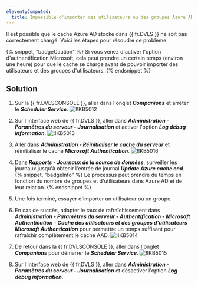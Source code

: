 ```yaml
---
eleventyComputed:
  title: Impossible d'importer des utilisateurs ou des groupes Azure AD
---
```

Il est possible que le cache Azure AD stocké dans {{ fr.DVLS }} ne soit pas correctement chargé. Voici les étapes pour résoudre ce problème.

{% snippet, "badgeCaution" %}
Si vous venez d'activer l'option d'authentification Microsoft, cela peut prendre un certain temps (environ une heure) pour que le cache se charge avant de pouvoir importer des utilisateurs et des groupes d'utilisateurs.
{% endsnippet %}

## Solution

1. Sur la {{ fr.DVLSCONSOLE }}, aller dans l'onglet ***Companions*** et arrêter le ***Scheduler Service***.
![!!KB5012](https://cdnweb.devolutions.net/docs/docs_en_kb_KB5012.png)
1. Sur l'interface web de {{ fr.DVLS }}, aller dans ***Administration - Paramètres du serveur - Journalisation*** et activer l'option ***Log debug information***.
![!!KB5013](https://cdnweb.devolutions.net/docs/docs_en_kb_KB5013.png)
1. Aller dans ***Administration - Réinitialiser le cache du serveur*** et réinitialiser le cache ***Microsoft Authentication***.
![!!KB5016](https://cdnweb.devolutions.net/docs/docs_en_kb_KB5016.png)
1. Dans ***Rapports - Journaux de la source de données***, surveiller les journaux jusqu'à obtenir l'entrée de journal ***Update Azure cache end***.
{% snippet, "badgeInfo" %}
Le processus peut prendre du temps en fonction du nombre de groupes et d'utilisateurs dans Azure AD et de leur relation.
{% endsnippet %}

5. Une fois terminé, essayer d'importer un utilisateur ou un groupe.
6. En cas de succès, adapter le taux de rafraîchissement dans ***Administration - Paramètres du serveur - Authentification - Microsoft Authentication - Cache des utilisateurs et des groupes d'utilisateurs Microsoft Authentication*** pour permettre un temps suffisant pour rafraîchir complètement le cache AAD.
![!!KB5014](https://cdnweb.devolutions.net/docs/docs_en_kb_KB5014.png)
1. De retour dans la {{ fr.DVLSCONSOLE }}, aller dans l'onglet ***Companions*** pour démarrer le ***Scheduler Service***.
![!!KB5015](https://cdnweb.devolutions.net/docs/docs_en_kb_KB5015.png)
1. Sur l'interface web de {{ fr.DVLS }}, aller dans ***Administration - Paramètres du serveur - Journalisation*** et désactiver l'option ***Log debug information***.
